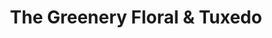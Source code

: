 ---
title: "The Greenery Floral & Tuxedo"
url: /quincy/the-greenery-floral-and-tuxedo/
shop: clothes
---
